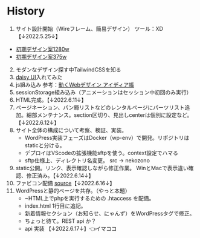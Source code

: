 # History
1. サイト設計開始（Wireフレーム、簡易デザイン） ツール：XD【↓2022.5.25↓】
  - [初期デザイン案1280w](https://xd.adobe.com/view/193944f9-4114-4ae5-bb9f-5cd4284df7d6-4c6a/?fullscreen)
  - [初期デザイン案375w](https://xd.adobe.com/view/e0d61eca-fe49-4461-8113-8ac5e36b7315-b585/?fullscreen)
2. モダンなデザイン探す中TailwindCSSを知る
3. [daisy UI](https://daisyui.com/)入れてみた
4. js組み込み 参考：[動くWebデザイン
アイディア帳](https://coco-factory.jp/ugokuweb/)
5. sessionStorage組み込み（アニメーションはセッション中初回のみ実行）
6. HTML完成。【↓2022.6.11↓】
7. ページネーション、パン屑リストなどのレンタルページにパーツリスト追加。細部メンテナンス。section区切り、見出しcenterは個別に設定など。【↓2022.6.12↓】
8. サイト全体の構成について考察、検証、実装。
   - WordPress実装フェーズはDocker（wp-env）で開発。リポジトリはstaticと分ける。
   - デプロイはVScodeの拡張機能sftpを使う。context設定でハマる
   - sftp仕様上、ディレクトリ名変更。 src → nekozono 
9.  static公開。リンク、表示確認しながら修正作業。 WinとMacで表示違い確認、修正済み。【↓2022.6.14↓】
10. ファビコン配備 [source](https://evilmartians.com/chronicles/how-to-favicon-in-2021-six-files-that-fit-most-needs)【↓2022.6.16↓】
11. WordPressと静的ページを共存。（やっと本題）
    - ~HTML上でphpを実行するための .htaccess を配備。
    - index.html 1行目に追記。
    - 新着情報セクション（お知らせ、にゃんず）をWordPressタグで修正。
    - ちょっと待て。REST api か？
    - api 実装 【↓2022.6.17↓】👈イマココ
